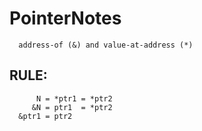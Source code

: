 # PointerNotes
      address-of (&) and value-at-address (*) 

## RULE:
```
      N = *ptr1 = *ptr2
     &N = ptr1  = *ptr2
  &ptr1 = ptr2
```
